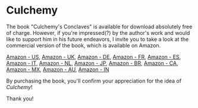 # Culchemy

The book "Culchemy's Conclaves" is available for download absolutely free of charge. However, if you're impressed(?) by the author's work and would like to support him in his future endeavors, I invite you to take a look at the commercial version of the book, which is available on Amazon. 

[Amazon - US](https://www.amazon.com/dp/B0BYXGD6KH), [Amazon - UK](https://www.amazon.com/dp/B0BYXGD6KH), [Amazon - DE](https://www.amazon.de/dp/B0BYXGD6KH), [Amazon - FR](https://www.amazon.fr/dp/B0BYXGD6KH), [Amazon - ES](https://www.amazon.es/dp/B0BYXGD6KH), [Amazon - IT](https://www.amazon.it/dp/B0BYXGD6KH), [Amazon - NL](https://www.amazon.nl/dp/B0BYXGD6KH), [Amazon - JP](https://www.amazon.co.jp/dp/B0BYXGD6KH), [Amazon - BR](https://www.amazon.com.br/dp/B0BYXGD6KH), [Amazon - CA](https://www.amazon.ca/dp/B0BYXGD6KH), [Amazon - MX](https://www.amazon.com.mx/dp/B0BYXGD6KH), [Amazon - AU](https://www.amazon.com.au/dp/B0BYXGD6KH), [Amazon - IN](https://www.amazon.in/dp/B0BYXGD6KH)

By purchasing the book, you'll confirm your appreciation for the idea of *Culchemy*!

Thank you!
